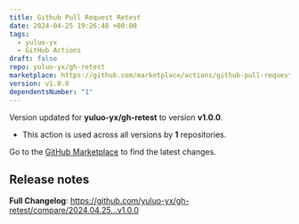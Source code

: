 ```yaml
---
title: Github Pull Request Retest
date: 2024-04-25 19:26:48 +00:00
tags:
  - yuluo-yx
  - GitHub Actions
draft: false
repo: yuluo-yx/gh-retest
marketplace: https://github.com/marketplace/actions/github-pull-request-retest
version: v1.0.0
dependentsNumber: "1"
---
```



Version updated for **yuluo-yx/gh-retest** to version **v1.0.0**.
- This action is used across all versions by **1** repositories.

Go to the [GitHub Marketplace](https://github.com/marketplace/actions/github-pull-request-retest) to find the latest changes.

## Release notes

**Full Changelog**: https://github.com/yuluo-yx/gh-retest/compare/2024.04.25...v1.0.0
